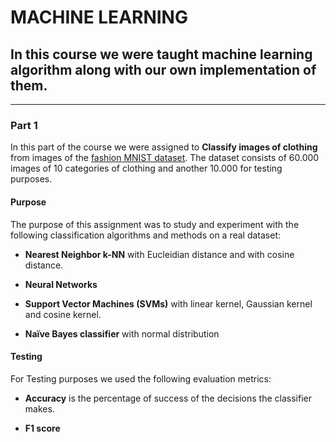 # MACHINE LEARNING

## In this course we were taught machine learning algorithm along with our own implementation of them.

---

### Part 1

In this part of the course we were assigned to **Classify images of clothing** from images of the [fashion MNIST dataset](https://www.tensorflow.org/tutorials/keras/classification).
The dataset consists of 60.000 images of 10 categories of clothing and another 10.000 for testing purposes.

#### Purpose
<p> The purpose of this assignment was to study and experiment with the following classification algorithms and methods on a real dataset:

- **Nearest Neighbor k-NN** with Eucleidian distance and with cosine distance.

- **Neural Networks**

- **Support Vector Machines (SVMs)** with linear kernel, Gaussian kernel and cosine kernel.

- **Naïve Bayes classifier** with normal distribution

</p> 

#### Testing 
<p>
For Testing purposes we used the following evaluation metrics:

- **Accuracy** is the percentage of success of the decisions the classifier makes.



- **F1 score**

</p> 
